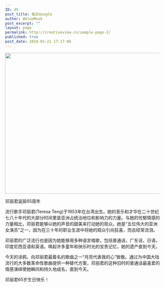 ```yaml
---
ID: 45
post_title: 每日Google
author: WelonMusk
post_excerpt: ""
layout: page
permalink: http://creativeview.cn/sample-page-2/
published: true
post_date: 2018-01-21 17:17:06
---
```

<img class="alignnone size-medium" src="http://www.wailian.work/images/2018/01/29/65.jpg" width="1150" height="460" />

邓丽君诞辰65周年

流行歌手邓丽君(Teresa Teng)于1953年在台湾出生。她的音乐和才华在二十世纪七八十年代的大部分时间里是亚洲占统治地位和影响力的力量。与她的忧郁情感的力量相比，邓丽君能够以她的声音的甜美来打动她的观众。她是“五位伟大的亚洲女演员”之一，因为在三十年的职业生涯中将她的观众引向狂喜，而且经常流泪。

邓丽君的广泛流行也是因为她能够用多种语言唱歌，包括普通话，广东话，日语，印度尼西亚语和英语。唤起许多童年和快乐时光的宝贵记忆，她的遗产直到今天。

今天的涂鸦，向邓丽君最着名的歌曲之一“月亮代表我的心”致敬。通过为中国大陆流行的大多数革命性歌曲提供一种替代方案，邓丽君的这种旧时的普通话最喜爱的情感演绎使她瞬间和持久地成名，直到今天。

邓丽君65岁生日快乐！

&nbsp;

&nbsp;